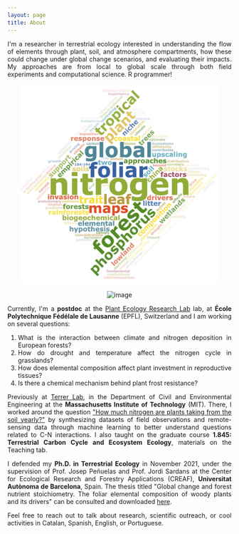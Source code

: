 ```yaml
---
layout: page
title: About
---
```

<style>body {text-align: justify}</style>

I'm a researcher in terrestrial ecology interested in understanding the flow of elements through plant, soil, and atmosphere compartments, how these could change under global change scenarios, and evaluating their impacts. My approaches are from local to global scale through both field experiments and computational science. R programmer!

<div style="text-align: center;">
<img src="assets/img/wc.jpg" style="vertical-align:middle" width="450" height="450">

![image](https://github.com/helenavallicrosa/helenavallicrosa.github.io/assets/105129252/fb9961a3-5f62-47d7-9208-15b8444616a1)

</div>

Currently, I'm a **postdoc** at the [Plant Ecology Research Lab](https://people.epfl.ch/helena.vallicrosa?lang=en) lab, at **École Polytechnique Fédélale de Lausanne** (EPFL), Switzerland and I am working on several questions:

1. What is the interaction between climate and nitrogen deposition in European forests?
2. How do drought and temperature affect the nitrogen cycle in grasslands?
3. How does elemental composition affect plant investment in reproductive tissues?
4. Is there a chemical mechanism behind plant frost resistance?

Previously at [Terrer Lab](https://terrerlab.mit.edu/), in the Department of Civil and Environmental Engineering at the **Massachusetts Institute of Technology** (MIT). There, I worked around the question ["How much nitrogen are plants taking from the soil yearly?"](http://terrerlab.mit.edu/how-much-nitrogen-can-plants-absorb-soil-yearly) by synthesizing datasets of field observations and remote-sensing data through machine learning to better understand questions related to C-N interactions. I also taught on the graduate course **1.845: Terrestrial Carbon Cycle and Ecosystem Ecology**, materials on the Teaching tab.

I defended my **Ph.D. in Terrestrial Ecology** in November 2021, under the supervision of Prof. Josep Peñuelas and Prof. Jordi Sardans at the Center for Ecological Research and Forestry Applications (CREAF), **Universitat Autònoma de Barcelona**, Spain. The thesis titled "Global change and forest nutrient stoichiometry. The foliar elemental composition of woody plants and its drivers" can be consulted and downloaded [here](https://ddd.uab.cat/pub/tesis/2021/hdl_10803_674539/hvp1de1.pdf).

Feel free to reach out to talk about research, scientific outreach, or cool activities in Catalan, Spanish, English, or Portuguese.
